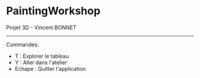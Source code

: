 # PaintingWorkshop


Projet 3D - Vincent BONNET

________________________________________

Commandes:

- T : Explorer le tableau
- Y : Aller dans l'atelier
- Echape : Quitter l'application
